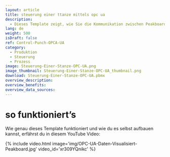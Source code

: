 ```yaml
---
layout: article
title: steuerung einer ttanze mittels opc ua
description: 
  - Dieses Template zeigt, wie Sie die Kommunikation zwischen Peakboard und einer Stanze, mit Hilfe von OPC UA, einrichten können.
lang: de
weight: 500
isDraft: false
ref: Control-Punch-OPCA-UA
category:
  - Produktion
  - Steuerung
  - Prozess
image: Steuerung-Einer-Stanze-OPC-UA.png
image_thumbnail: Steuerung-Einer-Stanze-OPC-UA_thumbnail.png
download: Steuerung-Einer-Stanze-OPC-UA.pbmx
overview_description:
overview_benefits:
overview_data_sources:
---
```


# so funktioniert’s

Wie genau dieses Template funktioniert und wie du es selbst aufbauen kannst, erfährst du in diesem YouTube Video:

{% include video.html image='img/OPC-UA-Daten-Visualisiert-Peakboard.jpg' video_id='xr309YQnikc' %}